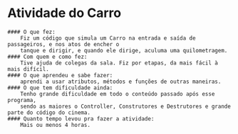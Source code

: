 # Atividade do Carro

    #### O que fez:  
        Fiz um código que simula um Carro na entrada e saída de passageiros, e nos atos de encher o  
        tanque e dirigir, e quando ele dirige, aculuma uma quilometragem.  
    #### Com quem e como fez:  
        Tive ajuda de colegas da sala. Fiz por etapas, da mais fácil à mais difícil.
    #### O que aprendeu e sabe fazer:  
        aprendi a usar atributos, métodos e funções de outras maneiras.  
    #### O que tem dificuldade ainda:  
        Tenho grande dificuldade em todo o conteúdo passado após esse programa,  
        sendo as maiores o Controller, Construtores e Destrutores e grande parte do código do cinema.
    #### Quanto tempo levou pra fazer a atividade:  
        Mais ou menos 4 horas.
